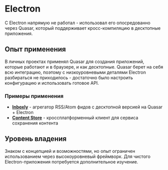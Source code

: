# Electron

С Electron напрямую не работал - использовал его опосредованно через Quasar, который поддерживает кросс-компиляцию в десктопные приложения.


## Опыт применения

В личных проектах применял Quasar для создания приложений, которые работают и в браузере, и как десктопные. Quasar берет на себя всю интеграцию, поэтому с низкоуровневыми деталями Electron разбираться не приходилось - достаточно было настроить конфигурацию и использовать готовое API.


### Примеры применения

- **[Inboxly](../../experience/projects/Inboxly.md)** - агрегатор RSS/Atom фидов с десктопной версией на Quasar + Electron
- **[Content Store](../../experience/projects/Content%20Store.md)** - кроссплатформенный клиент для сервиса сохранения контента


## Уровень владения

Знаком с концепцией и возможностями, но опыт ограничен использованием через высокоуровневый фреймворк. Для чистого Electron-приложения потребуется дополнительное изучение.
